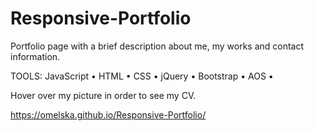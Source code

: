 # Responsive-Portfolio

Portfolio page with a brief description about me, my works and contact
information.

TOOLS: JavaScript • HTML • CSS • jQuery • Bootstrap • AOS •

Hover over my picture in order to see my CV.

https://omelska.github.io/Responsive-Portfolio/
